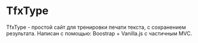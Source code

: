 # TfxType
TfxType - простой сайт для тренировки печати текста, с сохранением результата. Написан с помощью: Boostrap + Vanilla.js с частичным MVC.
